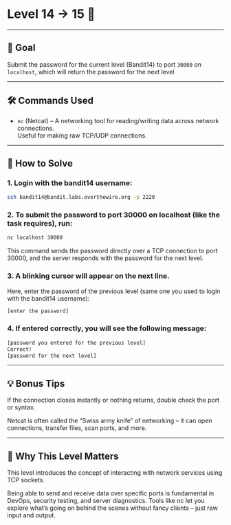 # Level 14 → 15 🔐

---

## 🎯 Goal

Submit the password for the current level (Bandit14) to port `30000` on `localhost`, which will return the password for the next level

---

## 🛠 Commands Used

- `nc` (Netcat) – A networking tool for reading/writing data across network connections.  
  Useful for making raw TCP/UDP connections.

---

## 🚀 How to Solve

### 1. Login with the bandit14 username:

```bash
ssh bandit14@bandit.labs.overthewire.org -p 2220
```

### 2. To submit the password to port 30000 on localhost (like the task requires), run:

```bash
nc localhost 30000
```

This command sends the password directly over a TCP connection to port 30000, and the server responds with the password for the next level.

### 3. A blinking cursor will appear on the next line.

Here, enter the password of the previous level (same one you used to login with the bandit14 username):

```bash
[enter the password]
```

### 4. If entered correctly, you will see the following message:

```bash
[password you entered for the previous level]
Correct!
[password for the next level]
```

---

## 💡 Bonus Tips

If the connection closes instantly or nothing returns, double check the port or syntax.

Netcat is often called the “Swiss army knife” of networking – it can open connections, transfer files, scan ports, and more.

---

## 🧠 Why This Level Matters

This level introduces the concept of interacting with network services using TCP sockets. 

Being able to send and receive data over specific ports is fundamental in DevOps, security testing, and server diagnostics. Tools like nc let you explore what’s going on behind the scenes without fancy clients – just raw input and output.
